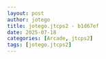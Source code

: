 ```yaml
---
layout: post
author: jotego
title: jotego.jtcps2 - b1d67ef
date: 2025-07-18
categories: [Arcade, jtcps2]
tags: [jotego.jtcps2]
---
```


